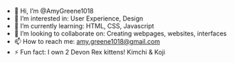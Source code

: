 - 👋 Hi, I’m @AmyGreene1018
- 👀 I’m interested in: User Experience, Design
- 🌱 I’m currently learning: HTML, CSS, Javascript
- 💞️ I’m looking to collaborate on: Creating webpages, websites, interfaces
- 📫 How to reach me: amy.greene1018@gmail.com
- ⚡ Fun fact: I own 2 Devon Rex kittens! Kimchi & Koji

<!---
AmyGreene1018/AmyGreene1018 is a ✨ special ✨ repository because its `README.md` (this file) appears on your GitHub profile.
You can click the Preview link to take a look at your changes.
--->
